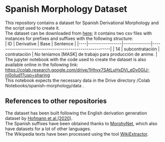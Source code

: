# Spanish Morphology Dataset
This repository contains a dataset for Spanish Derivational Morphology and the script used to create it.<br>
The dataset can be downloaded from [here](final-dataset.zip); it contains two csv files with instances for prefixes and suffixes with the following structure:<br>
| ID | Derivative      | Base         | Sentence                                                |
|----|-----------------|--------------|---------------------------------------------------------|
| 14 | subcontratación | contratación | No teníamos [MASK] de trabajo para producción de anime. |
The jupyter notebook with the code used to create the dataset is also available online in the following link: https://colab.research.google.com/drive/1Hhvx7SAtLuHxDVi_eDv0GIJ-nj0oIud1?usp=sharing <br>
This notebook expects the necessary data in the Drive directory /Colab Notebooks/spanish-morphology/data .<br>

## References to other repositories
The dataset has been built following the English derivation generation dataset by [Hofmann et al.(2020)](https://github.com/valentinhofmann/dagobert).<br>
The Spanish suffixes have been obtained thanks to [MorphyNet](https://github.com/kbatsuren/MorphyNet), which also have datasets for a lot of other languages.<br>
The Wikipedia texts have been processed using the tool [WikiExtractor](https://github.com/attardi/wikiextractor).
